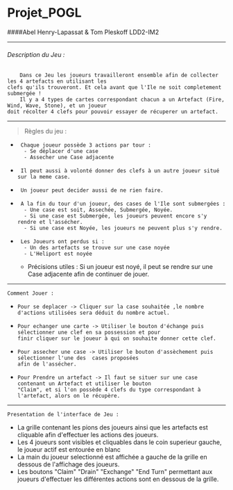 # Projet_POGL
####Abel Henry-Lapassat & Tom Pleskoff
LDD2-IM2

---

######    Description du Jeu :
        Dans ce Jeu les joueurs travailleront ensemble afin de collecter les 4 artefacts en utilisant les 
    clefs qu'ils trouveront. Et cela avant que l'Ile ne soit completement submergée ! 
        Il y a 4 types de cartes correspondant chacun a un Artefact (Fire, Wind, Wave, Stone), et un joueur
    doit récolter 4 clefs pour pouvoir essayer de récuperer un artefact.

---
>    Règles du jeu :
*      Chaque joueur possède 3 actions par tour :
        - Se déplacer d'une case
        - Assecher une Case adjacente
*      Il peut aussi à volonté donner des clefs à un autre joueur situé sur la meme case.
*      Un joueur peut decider aussi de ne rien faire.
*      A la fin du tour d'un joueur, des cases de l'Ile sont submergées :
        - Une case est soit, Assechée, Submergée, Noyée.
        - Si une case est Submergée, les joueurs peuvent encore s'y rendre et l'assécher.
        - Si une case est Noyée, les joueurs ne peuvent plus s'y rendre.
*      Les Joueurs ont perdus si : 
        - Un des artefacts se trouve sur une case noyée
        - L'Heliport est noyée
    
  * Précisions utiles : 
        Si un joueur est noyé, il peut se rendre sur une Case adjacente afin de continuer de jouer.
---

    Comment Jouer : 
*     Pour se deplacer -> Cliquer sur la case souhaitée ,le nombre d'actions utilisées sera déduit du nombre actuel.
*     Pour echanger une carte -> Utiliser le bouton d'échange puis sélectionner une clef en sa possession et pour 
      finir cliquer sur le joueur à qui on souhaite donner cette clef.
*     Pour assecher une case -> Utiliser le bouton d'assèchement puis sélectionner l'une des  cases proposées 
      afin de l'assécher.
*     Pour Prendre un artefact -> Il faut se situer sur une case contenant un Artefact et utiliser le bouton 
      "Claim", et si l'on possède 4 clefs du type correspondant à l'artefact, alors on le récupère.

---
    Presentation de l'interface de Jeu :

- La grille contenant les pions des joueurs ainsi que les artefacts est cliquable afin d'effectuer les actions des joueurs.
- Les 4 joueurs sont visibles et cliquables dans le coin superieur gauche, le joueur actif est entourée en blanc
- La main du joueur selectionné est affichée a gauche de la grille en dessous de l'affichage des joueurs.
- Les boutons "Claim" "Drain" "Exchange" "End Turn" permettant aux joueurs d'effectuer les différentes actions
sont en dessous de la grille.


